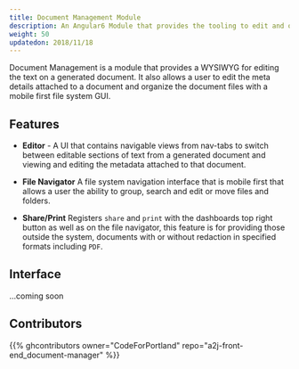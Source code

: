 ```yaml
---
title: Document Management Module
description: An Angular6 Module that provides the tooling to edit and organize documents on the file system.
weight: 50
updatedon: 2018/11/18
---
```


Document Management is a module that provides a WYSIWYG for editing the text on a generated document. It also allows a user to edit the meta details attached to a document and organize the document files with a mobile first file system GUI. 

## Features

- **Editor** - A UI that contains navigable views from nav-tabs to switch between editable sections of text from a generated document and viewing and editing the metadata attached to that document.

- **File Navigator** A file system navigation interface that is mobile first that allows a user the ability to group, search and edit or move files and folders.

- **Share/Print** Registers `share` and `print` with the dashboards top right button as well as on the file navigator, this feature is for providing those outside the system, documents with or without redaction in specified formats including `PDF`.

## Interface

...coming soon

## Contributors

{{% ghcontributors owner="CodeForPortland" repo="a2j-front-end_document-manager" %}}
